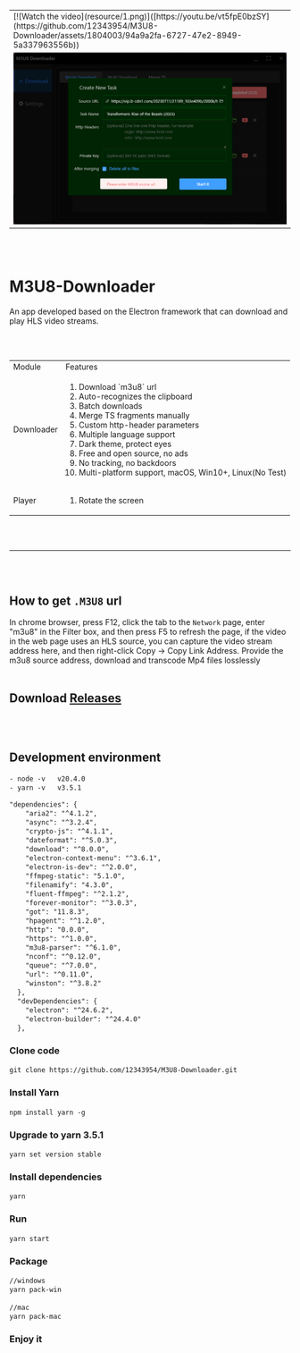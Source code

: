 

<table>
<tr>
<td>[![Watch the video](resource/1.png)]([https://youtu.be/vt5fpE0bzSY](https://github.com/12343954/M3U8-Downloader/assets/1804003/94a9a2fa-6727-47e2-8949-5a337963556b))</td>
</tr>
<tr>
<td><img width="700" src="resource/2.png" alt="M3U8-Downloader"></td>
<tr>
</table>
<br/>
<br/>

# M3U8-Downloader

An app developed based on the Electron framework that can download and play HLS video streams.

<br/>
<br/>

<table>
<tr>
<td>Module</td>
<td>Features</td>
</tr>
<tr>
<td>Downloader</td>
<td>
<ol>
<li>Download `m3u8` url</li>
<li>Auto-recognizes the clipboard</li>
<li>Batch downloads</li>
<li>Merge TS fragments manually</li>
<li>Custom http-header parameters</li>
<li>Multiple language support</li>
<li>Dark theme, protect eyes</li>
<li>Free and open source, no ads</li>
<li>No tracking, no backdoors</li>
<li>Multi-platform support, macOS, Win10+, Linux(No Test)</li>
</ol>
</td>
</tr>
<tr>
<td>Player</td>
<td>
<ol>
<li>Rotate the screen</li>
</ol>
</td>
</tr>
</table>

<br/>
<br/>


---
<br/>
<br/>

## How to get `.M3U8` url

In chrome browser, press F12, click the tab to the `Network` page, enter "m3u8" in the Filter box, and then press F5 to refresh the page, if the video in the web page uses an HLS source, you can capture the video stream address here, and then right-click Copy -> Copy Link Address.
Provide the m3u8 source address, download and transcode Mp4 files losslessly
<br/>
<br/>
## Download [Releases](https://github.com/12343954/M3U8-Downloader/releases) 
<br/>
<br/>

## Development environment

```
- node -v   v20.4.0
- yarn -v   v3.5.1
```

```
"dependencies": {
    "aria2": "^4.1.2",
    "async": "^3.2.4",
    "crypto-js": "^4.1.1",
    "dateformat": "^5.0.3",
    "download": "^8.0.0",
    "electron-context-menu": "^3.6.1",
    "electron-is-dev": "^2.0.0",
    "ffmpeg-static": "5.1.0",
    "filenamify": "4.3.0",
    "fluent-ffmpeg": "^2.1.2",
    "forever-monitor": "^3.0.3",
    "got": "11.8.3",
    "hpagent": "^1.2.0",
    "http": "0.0.0",
    "https": "^1.0.0",
    "m3u8-parser": "^6.1.0",
    "nconf": "^0.12.0",
    "queue": "^7.0.0",
    "url": "^0.11.0",
    "winston": "^3.8.2"
  },
  "devDependencies": {
    "electron": "^24.6.2",
    "electron-builder": "^24.4.0"
  },
```

### Clone code

```
git clone https://github.com/12343954/M3U8-Downloader.git
```
### Install Yarn

```
npm install yarn -g
```

### Upgrade to yarn 3.5.1
```
yarn set version stable
```

### Install dependencies

```
yarn
```



### Run

```
yarn start
```
### Package

```
//windows
yarn pack-win

//mac
yarn pack-mac

```

### Enjoy it


